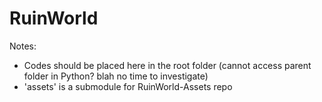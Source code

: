 # RuinWorld

Notes:
- Codes should be placed here in the root folder (cannot access parent folder in Python? blah no time to investigate)
- 'assets' is a submodule for RuinWorld-Assets repo


